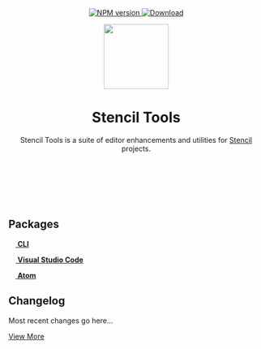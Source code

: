 <div align="center">
	<a href="https://npmjs.org/package/@stencil-tools/cli">
    <img src="https://img.shields.io/npm/v/@stencil-tools/cli.svg?style=flat-square" alt="NPM version" />
  </a>
	<a href="https://npmjs.org/package/@stencil-tools/cli">
    <img src="https://img.shields.io/npm/dt/@stencil-tools/cli.svg?style=flat-square" alt="Download" />
  </a>
</div>

<p align="center">
	<img src="https://raw.githubusercontent.com/natemoo-re/stencil-tools/master/.github/assets/logo.svg?sanitize=true" width="128" height="128">
</p>
<h1 align="center">Stencil Tools</h1>
<p align="center">Stencil Tools is a suite of editor enhancements and utilities for <a href="https://stenciljs.com">Stencil</a> projects.</p>

<br>
<br>
<br>
<br>
<br>

## Packages

[<img src="https://raw.githubusercontent.com/natemoo-re/stencil-tools/master/.github/assets/targets/cli.svg?sanitize=true" width="14" height="14"> **CLI**](./packages/cli)

[<img src="https://raw.githubusercontent.com/natemoo-re/stencil-tools/master/.github/assets/targets/vscode.svg?sanitize=true" width="14" height="14"> **Visual Studio Code**](./extensions/vscode)

[<img src="https://raw.githubusercontent.com/natemoo-re/stencil-tools/master/.github/assets/targets/atom.svg?sanitize=true" width="14" height="14"> **Atom**](./extensions/atom)

## Changelog
Most recent changes go here...

[View More](./CHANGELOG.md)
